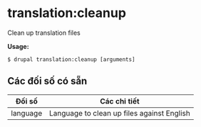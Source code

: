 # translation:cleanup
Clean up translation files

**Usage:**
```
$ drupal translation:cleanup [arguments] 
```

## Các đối số có sẵn
Đối số | Các chi tiết
---------|-------------
language | Language to clean up files against English
